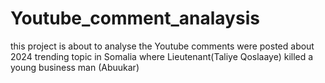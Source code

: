 # Youtube_comment_analaysis
this project is about to analyse the Youtube comments were posted about 2024 trending topic in Somalia where Lieutenant(Taliye Qoslaaye) killed a young business man (Abuukar)
